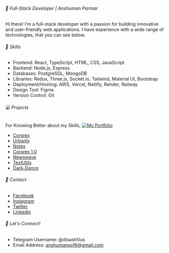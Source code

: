 ###### 🚀 Full-Stack Developer | Anshuman Parmar

Hi there! I'm a full-stack developer with a passion for building innovative and user-friendly web applications. I have experience with a wide range of technologies, that you can see below.

###### 🔭 Skills

* Frontend: React, TypeScript, HTML, CSS, JavaScript
* Backend: Node.js, Express
* Databases: PostgreSQL, MongoDB
* Libraries:  Redux, Three.js, Socket.io, Tailwind, Material UI, Bootstrap
* Deployment/Hosting: AWS, Vercel, Netlify, Render, Railway
* Design Tool: Figma 
* Version Control: Git

###### 💻 Projects

For Knowing Better about my Skills, [![My Portfolio](https://img.shields.io/badge/Portfolio-Visit-blue.svg)](anshumansp.netlify.app)

* <a href="https://corsrex.netlify.app/">Corsrex </a>
* <a href="https://urbanly.netlify.app/">Urbanly </a>
* <a href="https://notx.netlify.app/">Notex </a>
* <a href="https://corsrex-v1.netlify.app/">Corsrex 1.0 </a>
* <a href="https://github.com/anshumansp/NewsWave-React">Newswave </a>
* <a href="https://txtutls.netlify.app/">TextUtils </a>
* <a href="https://dark-dance-production.up.railway.app/">Dark-Dance </a>

###### 💬 Contact

* <a href="https://www.facebook.com/anshuman.parmar.129">Facebook </a>
* <a href="https://www.instagram.com/anshuman_.__/">Instagram </a>
* <a href="https://twitter.com/anshumansparmar">Twitter </a>
* <a href="https://www.linkedin.com/in/anshuman-parmar-757666219/">Linkedin </a>

###### 🌌 Let's Connect!

* Telegram Username: @disastr0us
* Email Address: anshumansp16@gmail.com
